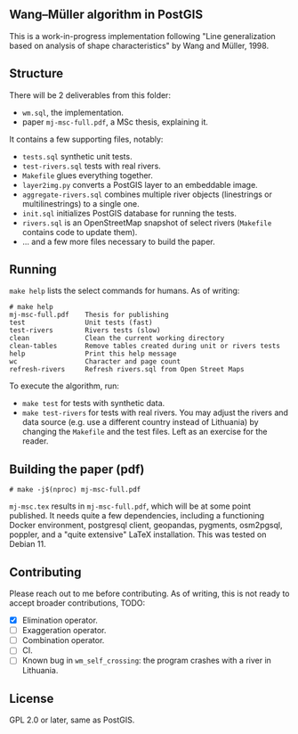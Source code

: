 Wang–Müller algorithm in PostGIS
--------------------------------

This is a work-in-progress implementation following "Line generalization based
on analysis of shape characteristics" by Wang and Müller, 1998.

Structure
---------

There will be 2 deliverables from this folder:

- `wm.sql`, the implementation.
- paper `mj-msc-full.pdf`, a MSc thesis, explaining it.

It contains a few supporting files, notably:

- `tests.sql` synthetic unit tests.
- `test-rivers.sql` tests with real rivers.
- `Makefile` glues everything together.
- `layer2img.py` converts a PostGIS layer to an embeddable image.
- `aggregate-rivers.sql` combines multiple river objects (linestrings or
  multilinestrings) to a single one.
- `init.sql` initializes PostGIS database for running the tests.
- `rivers.sql` is an OpenStreetMap snapshot of select rivers (`Makefile`
  contains code to update them).
- ... and a few more files necessary to build the paper.

Running
-------

`make help` lists the select commands for humans. As of writing:

```
# make help
mj-msc-full.pdf    Thesis for publishing
test               Unit tests (fast)
test-rivers        Rivers tests (slow)
clean              Clean the current working directory
clean-tables       Remove tables created during unit or rivers tests
help               Print this help message
wc                 Character and page count
refresh-rivers     Refresh rivers.sql from Open Street Maps
```

To execute the algorithm, run:

- `make test` for tests with synthetic data.
- `make test-rivers` for tests with real rivers. You may adjust the rivers and
  data source (e.g. use a different country instead of Lithuania) by changing
  the `Makefile` and the test files. Left as an exercise for the reader.

Building the paper (pdf)
------------------------

```
# make -j$(nproc) mj-msc-full.pdf
```

`mj-msc.tex` results in `mj-msc-full.pdf`, which will be at some point
published. It needs quite a few dependencies, including a functioning Docker
environment, postgresql client, geopandas, pygments, osm2pgsql, poppler, and a
"quite extensive" LaTeX installation. This was tested on Debian 11.

Contributing
------------

Please reach out to me before contributing. As of writing, this is not ready to
accept broader contributions, TODO:

- [x] Elimination operator.
- [ ] Exaggeration operator.
- [ ] Combination operator.
- [ ] CI.
- [ ] Known bug in `wm_self_crossing`: the program crashes with a river in
  Lithuania.

License
-------

GPL 2.0 or later, same as PostGIS.
